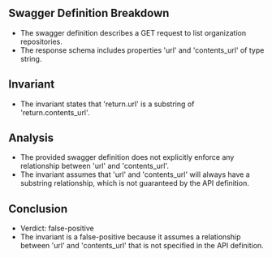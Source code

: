 ## Swagger Definition Breakdown
- The swagger definition describes a GET request to list organization repositories.
- The response schema includes properties 'url' and 'contents_url' of type string.

## Invariant
- The invariant states that 'return.url' is a substring of 'return.contents_url'.

## Analysis
- The provided swagger definition does not explicitly enforce any relationship between 'url' and 'contents_url'.
- The invariant assumes that 'url' and 'contents_url' will always have a substring relationship, which is not guaranteed by the API definition.

## Conclusion
- Verdict: false-positive
- The invariant is a false-positive because it assumes a relationship between 'url' and 'contents_url' that is not specified in the API definition.
